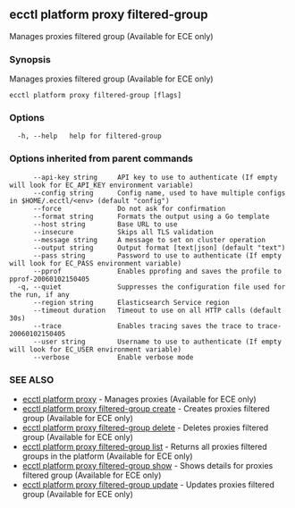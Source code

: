 ## ecctl platform proxy filtered-group

Manages proxies filtered group (Available for ECE only)

### Synopsis

Manages proxies filtered group (Available for ECE only)

```
ecctl platform proxy filtered-group [flags]
```

### Options

```
  -h, --help   help for filtered-group
```

### Options inherited from parent commands

```
      --api-key string     API key to use to authenticate (If empty will look for EC_API_KEY environment variable)
      --config string      Config name, used to have multiple configs in $HOME/.ecctl/<env> (default "config")
      --force              Do not ask for confirmation
      --format string      Formats the output using a Go template
      --host string        Base URL to use
      --insecure           Skips all TLS validation
      --message string     A message to set on cluster operation
      --output string      Output format [text|json] (default "text")
      --pass string        Password to use to authenticate (If empty will look for EC_PASS environment variable)
      --pprof              Enables pprofing and saves the profile to pprof-20060102150405
  -q, --quiet              Suppresses the configuration file used for the run, if any
      --region string      Elasticsearch Service region
      --timeout duration   Timeout to use on all HTTP calls (default 30s)
      --trace              Enables tracing saves the trace to trace-20060102150405
      --user string        Username to use to authenticate (If empty will look for EC_USER environment variable)
      --verbose            Enable verbose mode
```

### SEE ALSO

* [ecctl platform proxy](ecctl_platform_proxy.md)	 - Manages proxies (Available for ECE only)
* [ecctl platform proxy filtered-group create](ecctl_platform_proxy_filtered-group_create.md)	 - Creates proxies filtered group (Available for ECE only)
* [ecctl platform proxy filtered-group delete](ecctl_platform_proxy_filtered-group_delete.md)	 - Deletes proxies filtered group (Available for ECE only)
* [ecctl platform proxy filtered-group list](ecctl_platform_proxy_filtered-group_list.md)	 - Returns all proxies filtered groups in the platform (Available for ECE only)
* [ecctl platform proxy filtered-group show](ecctl_platform_proxy_filtered-group_show.md)	 - Shows details for proxies filtered group (Available for ECE only)
* [ecctl platform proxy filtered-group update](ecctl_platform_proxy_filtered-group_update.md)	 - Updates proxies filtered group (Available for ECE only)


